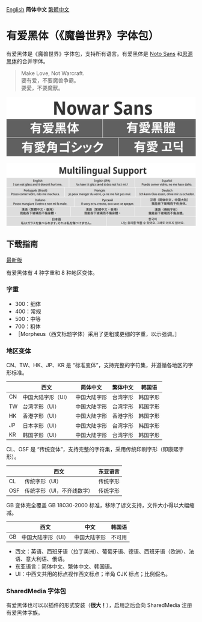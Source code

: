 [English](README.md) **简体中文** [繁體中文](README-Hant.md)

# 有爱黑体（《魔兽世界》字体包）

有爱黑体是《魔兽世界》字体包，支持所有语言。有爱黑体是 [Noto Sans](https://github.com/googlei18n/noto-fonts) 和[思源黑体](https://github.com/adobe-fonts/source-han-sans)的合并字体。

> Make Love, Not Warcraft.<br>
> 要有爱，不要魔兽争霸。<br>
> 要愛，不要魔獸。

![有爱黑体](poster/heading.png)

![多语言支持](poster/multilingual.png)

## 下载指南

[最新版](https://github.com/nowar-fonts/Nowar-Sans/releases)

有爱黑体有 4 种字重和 8 种地区变体。

### 字重

* 300：细体
* 400：常规
* 500：中等
* 700：粗体
* ［Morpheus（西文标题字体）采用了更粗或更细的字重，以示强调。］

### 地区变体

CN、TW、HK、JP、KR 是 “标准变体”，支持完整的字符集，并遵循各地区的字形标准。

|    | 西文              | 简体中文     | 繁体中文 | 韩国语   |
| -- | ----------------- | ------------ | -------- | -------- |
| CN | 中国大陆字形（UI）| 中国大陆字形 | 台湾字形 | 韩国字形 |
| TW | 台湾字形（UI）    | 中国大陆字形 | 台湾字形 | 韩国字形 |
| HK | 香港字形（UI）    | 中国大陆字形 | 香港字形 | 韩国字形 |
| JP | 日本字形（UI）    | 中国大陆字形 | 台湾字形 | 韩国字形 |
| KR | 韩国字形（UI）    | 中国大陆字形 | 台湾字形 | 韩国字形 |

CL、OSF 是 “传统变体”，支持完整的字符集，采用传统印刷字形（即康熙字形）。

|     | 西文                      | 东亚语言 |
| --- | ------------------------- | -------- |
| CL  | 传统字形（UI）            | 传统字形 |
| OSF | 传统字形（UI，不齐线数字）| 传统字形 |

GB 变体完全覆盖 GB 18030-2000 标准，移除了谚文支持，文件大小得以大幅缩减。

|    | 西文              | 中文         | 韩国语 |
| -- | ----------------- | ------------ | ------ |
| GB | 中国大陆字形（UI）| 中国大陆字形 | 不可用 |

* 西文：英语、西班牙语（拉丁美洲）、葡萄牙语、德语、西班牙语（欧洲）、法语、意大利语、俄语。
* 东亚语言：简体中文、繁体中文、韩国语。
* UI：中西文共用的标点视作西文标点；半角 CJK 标点；比例假名。

### SharedMedia 字体包

有爱黑体也可以以插件的形式安装（**很大！**），启用之后会向 SharedMedia 注册有爱黑体字族。
